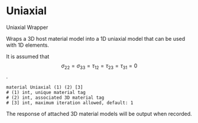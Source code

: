 # Uniaxial

Uniaxial Wrapper

Wraps a 3D host material model into a 1D uniaxial model that can be used with 1D elements.

It is assumed that $$\sigma_{22}=\sigma_{33}=\tau_{12}=\tau_{23}=\tau_{31}=0$$.

```
material Uniaxial (1) (2) [3]
# (1) int, unique material tag
# (2) int, associated 3D material tag
# [3] int, maximum iteration allowed, default: 1
```

The response of attached 3D material models will be output when recorded.
